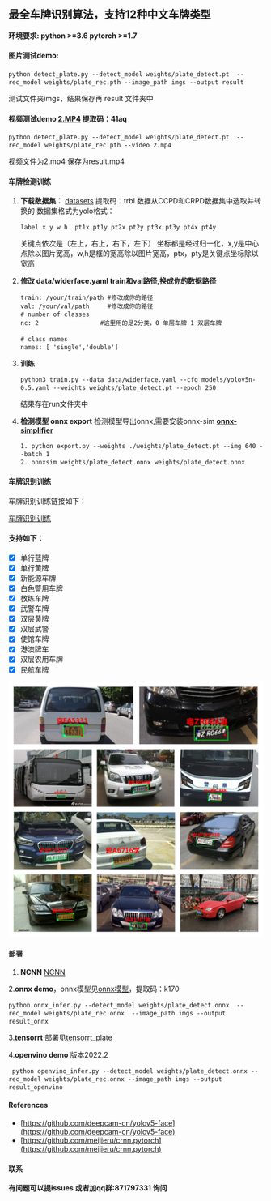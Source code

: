 ## **最全车牌识别算法，支持12种中文车牌类型**

**环境要求: python >=3.6  pytorch >=1.7**

#### **图片测试demo:**

```
python detect_plate.py --detect_model weights/plate_detect.pt  --rec_model weights/plate_rec.pth --image_path imgs --output result
```

测试文件夹imgs，结果保存再 result 文件夹中

#### 视频测试demo  [2.MP4](https://pan.baidu.com/s/1O1sT8hCEwJZmVScDwBHgOg)  提取码：41aq

```
python detect_plate.py --detect_model weights/plate_detect.pt  --rec_model weights/plate_rec.pth --video 2.mp4
```

视频文件为2.mp4  保存为result.mp4

#### **车牌检测训练**

1. **下载数据集：**  [datasets](https://pan.baidu.com/s/1xCYunxRoT3Xv8TeE2t1kPQ) 提取码：trbl     数据从CCPD和CRPD数据集中选取并转换的
   数据集格式为yolo格式：

   ```
   label x y w h  pt1x pt1y pt2x pt2y pt3x pt3y pt4x pt4y
   ```

   关键点依次是（左上，右上，右下，左下）
   坐标都是经过归一化，x,y是中心点除以图片宽高，w,h是框的宽高除以图片宽高，ptx，pty是关键点坐标除以宽高
2. **修改 data/widerface.yaml    train和val路径,换成你的数据路径**

   ```
   train: /your/train/path #修改成你的路径
   val: /your/val/path     #修改成你的路径
   # number of classes
   nc: 2                 #这里用的是2分类，0 单层车牌 1 双层车牌

   # class names
   names: [ 'single','double']

   ```
3. **训练**

   ```
   python3 train.py --data data/widerface.yaml --cfg models/yolov5n-0.5.yaml --weights weights/plate_detect.pt --epoch 250
   ```

   结果存在run文件夹中
4. **检测模型  onnx export**
   检测模型导出onnx,需要安装onnx-sim  **[onnx-simplifier](https://github.com/daquexian/onnx-simplifier)**

   ```
   1. python export.py --weights ./weights/plate_detect.pt --img 640 --batch 1
   2. onnxsim weights/plate_detect.onnx weights/plate_detect.onnx
   ```

#### **车牌识别训练**

车牌识别训练链接如下：

[车牌识别训练](https://github.com/we0091234/crnn_plate_recognition)

#### **支持如下：**

- [X] 单行蓝牌
- [X] 单行黄牌
- [X] 新能源车牌
- [X] 白色警用车牌
- [X] 教练车牌
- [X] 武警车牌
- [X] 双层黄牌
- [X] 双层武警
- [X] 使馆车牌
- [X] 港澳牌车
- [X] 双层农用车牌
- [X] 民航车牌

![Image ](image/README/test_1.jpg)

#### 部署

1. **NCNN** [NCNN](https://github.com/Ayers-github/Chinese-License-Plate-Recognition)

2.**onnx demo**，onnx模型见[onnx模型](https://pan.baidu.com/s/1zfsQ167k0EmhqdkreV4xtA)，提取码：k170

```
python onnx_infer.py --detect_model weights/plate_detect.onnx  --rec_model weights/plate_rec.onnx  --image_path imgs --output result_onnx
```

3.**tensorrt** 部署见[tensorrt_plate](https://github.com/we0091234/chinese_plate_tensorrt)

4.**openvino demo** 版本2022.2

```
 python openvino_infer.py --detect_model weights/plate_detect.onnx --rec_model weights/plate_rec.onnx --image_path imgs --output result_openvino
```

#### References

* [https://github.com/deepcam-cn/yolov5-face](https://github.com/deepcam-cn/yolov5-face)
* [https://github.com/meijieru/crnn.pytorch](https://github.com/meijieru/crnn.pytorch)

#### 联系

**有问题可以提issues 或者加qq群:871797331 询问**
